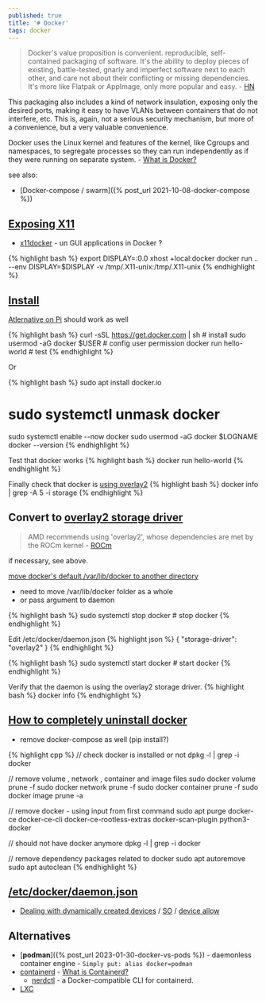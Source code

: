 ```yaml
---
published: true
title: '# Docker'
tags: docker
---
```

> Docker's value proposition is convenient. reproducible, self-contained packaging of software. It's the ability to deploy pieces of existing, battle-tested, gnarly and imperfect software next to each other, and care not about their conflicting or missing dependencies. It's more like Flatpak or AppImage, only more popular and easy. - [HN](https://news.ycombinator.com/item?id=34080815)

This packaging also includes a kind of network insulation, exposing only the desired ports, making it easy to have VLANs between containers that do not interfere, etc. This is, again, not a serious security mechanism, but more of a convenience, but a very valuable convenience. 

Docker uses the Linux kernel and features of the kernel, like Cgroups and namespaces, to segregate processes so they can run independently as if they were running on separate system. - [What is Docker?](https://www.redhat.com/en/topics/containers/what-is-docker)

see also:
- [Docker-compose / swarm]({% post_url 2021-10-08-docker-compose %})

## [Exposing X11](https://stackoverflow.com/questions/44429394/x11-forwarding-of-a-gui-app-running-in-docker)

- [x11docker](https://github.com/mviereck/x11docker) - un GUI applications in Docker ?

{% highlight bash %}
export DISPLAY=:0.0
xhost +local:docker
docker run .. --env DISPLAY=$DISPLAY -v /tmp/.X11-unix:/tmp/.X11-unix
{% endhighlight %}

## [Install](https://linuxconfig.org/how-to-install-docker-on-ubuntu-20-04-lts-focal-fossa)

[Atlernative on Pi](https://dev.to/elalemanyo/how-to-install-docker-and-docker-compose-on-raspberry-pi-1mo) should work as well

{% highlight bash %}
curl -sSL https://get.docker.com | sh # install
sudo usermod -aG docker $USER         # config user permission
docker run hello-world                # test
{% endhighlight %}

Or

{% highlight bash %}
sudo apt install docker.io
# sudo systemctl unmask docker
sudo systemctl enable --now docker
sudo usermod -aG docker $LOGNAME
docker --version
{% endhighlight %}

Test that docker works
{% highlight bash %}
docker run hello-world
{% endhighlight %}

Finally check that docker is [using overlay2](https://docs.docker.com/storage/storagedriver/overlayfs-driver/)
{% highlight bash %}
docker info | grep -A 5 -i storage
{% endhighlight %}

## Convert to [overlay2 storage driver](https://docs.docker.com/storage/storagedriver/overlayfs-driver/)

> AMD recommends using 'overlay2', whose dependencies are met by the ROCm kernel - [ROCm](https://github.com/RadeonOpenCompute/ROCm-docker/blob/master/quick-start.md)

if necessary, see above.

[move docker's default /var/lib/docker to another directory](https://linuxconfig.org/how-to-move-docker-s-default-var-lib-docker-to-another-directory-on-ubuntu-debian-linux)
- need to move /var/lib/docker folder as a whole
- or pass argument to daemon

{% highlight bash %}
sudo systemctl stop docker			# stop docker
{% endhighlight %}

Edit /etc/docker/daemon.json
{% highlight json %}
{
  "storage-driver": "overlay2"
}
{% endhighlight %}

{% highlight bash %}
sudo systemctl start docker			# start docker
{% endhighlight %}

Verify that the daemon is using the overlay2 storage driver.
{% highlight bash %}
docker info
{% endhighlight %}

## [How to completely uninstall docker](https://askubuntu.com/questions/935569/how-to-completely-uninstall-docker)

- remove docker-compose as well (pip install?)

{% highlight cpp %}
// check docker is installed or not
dpkg -l | grep -i docker

// remove volume , network , container and image files
sudo docker volume prune -f
sudo docker network prune -f
sudo docker container prune -f
sudo docker image prune -a

// remove docker - using input from first command
sudo apt purge docker-ce docker-ce-cli docker-ce-rootless-extras docker-scan-plugin python3-docker

// should not have docker anymore
dpkg -l | grep -i docker

// remove dependency packages related to docker
sudo apt autoremove
sudo apt autoclean
{% endhighlight %}

## [/etc/docker/daemon.json](https://docs.docker.com/engine/reference/commandline/dockerd/)

- [Dealing with dynamically created devices](https://docs.docker.com/engine/reference/commandline/create/#dealing-with-dynamically-created-devices---device-cgroup-rule) / [SO](https://stackoverflow.com/questions/24225647/docker-a-way-to-give-access-to-a-host-usb-or-serial-device) / [device allow](https://forums.docker.com/t/add-devices-to-existing-docker-container/38685/3)

## Alternatives
- [**podman**]({% post_url 2023-01-30-docker-vs-pods %}) -  daemonless container engine - `Simply put: alias docker=podman`
- [containerd](https://github.com/containerd/containerd) - [What is Containerd? ](https://caylent.com/what-is-containerd)
	- [nerdctl](https://github.com/containerd/nerdctl) - a Docker-compatible CLI for containerd.
- [LXC](https://news.ycombinator.com/item?id=30385580)
